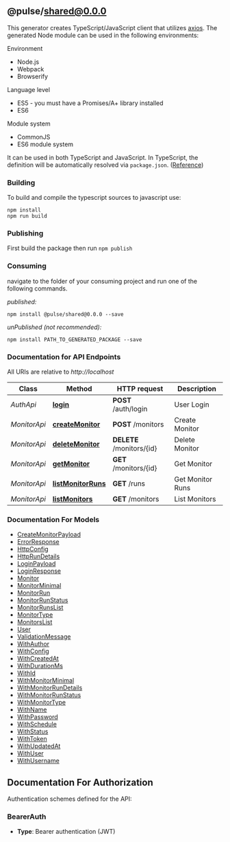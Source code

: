 ## @pulse/shared@0.0.0

This generator creates TypeScript/JavaScript client that utilizes [axios](https://github.com/axios/axios). The generated Node module can be used in the following environments:

Environment
* Node.js
* Webpack
* Browserify

Language level
* ES5 - you must have a Promises/A+ library installed
* ES6

Module system
* CommonJS
* ES6 module system

It can be used in both TypeScript and JavaScript. In TypeScript, the definition will be automatically resolved via `package.json`. ([Reference](https://www.typescriptlang.org/docs/handbook/declaration-files/consumption.html))

### Building

To build and compile the typescript sources to javascript use:
```
npm install
npm run build
```

### Publishing

First build the package then run `npm publish`

### Consuming

navigate to the folder of your consuming project and run one of the following commands.

_published:_

```
npm install @pulse/shared@0.0.0 --save
```

_unPublished (not recommended):_

```
npm install PATH_TO_GENERATED_PACKAGE --save
```

### Documentation for API Endpoints

All URIs are relative to *http://localhost*

Class | Method | HTTP request | Description
------------ | ------------- | ------------- | -------------
*AuthApi* | [**login**](docs/AuthApi.md#login) | **POST** /auth/login | User Login
*MonitorApi* | [**createMonitor**](docs/MonitorApi.md#createmonitor) | **POST** /monitors | Create Monitor
*MonitorApi* | [**deleteMonitor**](docs/MonitorApi.md#deletemonitor) | **DELETE** /monitors/{id} | Delete Monitor
*MonitorApi* | [**getMonitor**](docs/MonitorApi.md#getmonitor) | **GET** /monitors/{id} | Get Monitor
*MonitorApi* | [**listMonitorRuns**](docs/MonitorApi.md#listmonitorruns) | **GET** /runs | Get Monitor Runs
*MonitorApi* | [**listMonitors**](docs/MonitorApi.md#listmonitors) | **GET** /monitors | List Monitors


### Documentation For Models

 - [CreateMonitorPayload](docs/CreateMonitorPayload.md)
 - [ErrorResponse](docs/ErrorResponse.md)
 - [HttpConfig](docs/HttpConfig.md)
 - [HttpRunDetails](docs/HttpRunDetails.md)
 - [LoginPayload](docs/LoginPayload.md)
 - [LoginResponse](docs/LoginResponse.md)
 - [Monitor](docs/Monitor.md)
 - [MonitorMinimal](docs/MonitorMinimal.md)
 - [MonitorRun](docs/MonitorRun.md)
 - [MonitorRunStatus](docs/MonitorRunStatus.md)
 - [MonitorRunsList](docs/MonitorRunsList.md)
 - [MonitorType](docs/MonitorType.md)
 - [MonitorsList](docs/MonitorsList.md)
 - [User](docs/User.md)
 - [ValidationMessage](docs/ValidationMessage.md)
 - [WithAuthor](docs/WithAuthor.md)
 - [WithConfig](docs/WithConfig.md)
 - [WithCreatedAt](docs/WithCreatedAt.md)
 - [WithDurationMs](docs/WithDurationMs.md)
 - [WithId](docs/WithId.md)
 - [WithMonitorMinimal](docs/WithMonitorMinimal.md)
 - [WithMonitorRunDetails](docs/WithMonitorRunDetails.md)
 - [WithMonitorRunStatus](docs/WithMonitorRunStatus.md)
 - [WithMonitorType](docs/WithMonitorType.md)
 - [WithName](docs/WithName.md)
 - [WithPassword](docs/WithPassword.md)
 - [WithSchedule](docs/WithSchedule.md)
 - [WithStatus](docs/WithStatus.md)
 - [WithToken](docs/WithToken.md)
 - [WithUpdatedAt](docs/WithUpdatedAt.md)
 - [WithUser](docs/WithUser.md)
 - [WithUsername](docs/WithUsername.md)


<a id="documentation-for-authorization"></a>
## Documentation For Authorization


Authentication schemes defined for the API:
<a id="BearerAuth"></a>
### BearerAuth

- **Type**: Bearer authentication (JWT)

